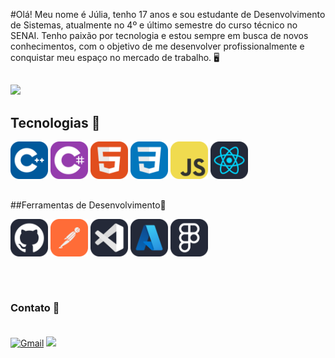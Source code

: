#Olá! Meu nome é Júlia, tenho 17 anos e sou estudante de Desenvolvimento de Sistemas, atualmente no 4º e último semestre do curso técnico no SENAI. Tenho paixão por tecnologia e estou sempre em busca de novos conhecimentos, com o objetivo de me desenvolver profissionalmente e conquistar meu espaço no mercado de trabalho. 🖥️
##

<img height="450" wintdth="450" src="https://sdmntprwestus.oaiusercontent.com/files/00000000-4e3c-6230-9b13-833cfb5f215b/raw?se=2025-08-05T17%3A06%3A21Z&sp=r&sv=2024-08-04&sr=b&scid=81f2a816-4249-52c0-8c1d-8d9c3af74b6a&skoid=ea1de0bc-0467-43d6-873a-9a5cf0a9f835&sktid=a48cca56-e6da-484e-a814-9c849652bcb3&skt=2025-08-05T09%3A29%3A18Z&ske=2025-08-06T09%3A29%3A18Z&sks=b&skv=2024-08-04&sig=TvJyTVxF3/TR9Wh2PqqPxTUHkM5mEs8oFVcmFCwSWvw%3D"/>

## Tecnologias 🌟
<div style="display: inline_block">
<img height="60" windth="60" src="https://raw.githubusercontent.com/tandpfun/skill-icons/65dea6c4eaca7da319e552c09f4cf5a9a8dab2c8/icons/CPP.svg" />
  <img  height="60" windth="60" src="https://raw.githubusercontent.com/tandpfun/skill-icons/65dea6c4eaca7da319e552c09f4cf5a9a8dab2c8/icons/CS.svg" />
  
   <img height="60" windth="60" src="https://raw.githubusercontent.com/tandpfun/skill-icons/65dea6c4eaca7da319e552c09f4cf5a9a8dab2c8/icons/HTML.svg" />
          
  <img height= "60" windth="60" src="https://raw.githubusercontent.com/tandpfun/skill-icons/65dea6c4eaca7da319e552c09f4cf5a9a8dab2c8/icons/CSS.svg" />
  
  <img height= "60" windth="60" src="https://raw.githubusercontent.com/tandpfun/skill-icons/65dea6c4eaca7da319e552c09f4cf5a9a8dab2c8/icons/JavaScript.svg" />
  
  <img height= "60" windth="60" src="https://raw.githubusercontent.com/tandpfun/skill-icons/65dea6c4eaca7da319e552c09f4cf5a9a8dab2c8/icons/React-Dark.svg" />
          
  ##
  ##Ferramentas de Desenvolvimento🔗

  <img height="60" windth="60" src="https://raw.githubusercontent.com/tandpfun/skill-icons/65dea6c4eaca7da319e552c09f4cf5a9a8dab2c8/icons/Github-Dark.svg"/>
  <img height="60" windth="60" src="https://raw.githubusercontent.com/tandpfun/skill-icons/65dea6c4eaca7da319e552c09f4cf5a9a8dab2c8/icons/Postman.svg"/>
  <img height="60" windth="60" src="https://raw.githubusercontent.com/tandpfun/skill-icons/65dea6c4eaca7da319e552c09f4cf5a9a8dab2c8/icons/VSCode-Dark.svg"/>
  <img height="60" windth="60" src="https://raw.githubusercontent.com/tandpfun/skill-icons/65dea6c4eaca7da319e552c09f4cf5a9a8dab2c8/icons/Azure-Dark.svg"/>
  <img height="60" windth="60" src="https://raw.githubusercontent.com/tandpfun/skill-icons/65dea6c4eaca7da319e552c09f4cf5a9a8dab2c8/icons/Figma-Dark.svg"/>
                  
 ##
</div> <br>

### Contato 🌟 <br> <br>
[![Gmail](https://img.shields.io/badge/Gmail-D14836?style=for-the-badge&logo=gmail&logoColor=white)](https://mail.google.com/mail/u/0/#inbox)
<a href="https://www.linkedin.com/in/julia-martelo-1b4706305/" target="_blank"><img loading="lazy" src="https://img.shields.io/badge/-LinkedIn-%230077B5?style=for-the-badge&logo=linkedin&logoColor=white" target="_blank"></a> <br> <br>


